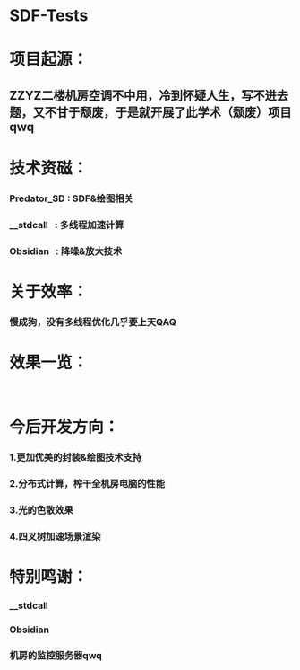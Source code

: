 # SDF-Tests

# 项目起源：</br>
## ZZYZ二楼机房空调不中用，冷到怀疑人生，写不进去题，又不甘于颓废，于是就开展了此学术（颓废）项目qwq</br>

# 技术资磁：</br>
### Predator_SD : SDF&绘图相关</br>
### __stdcall   : 多线程加速计算</br>
### Obsidian    : 降噪&放大技术</br>

# 关于效率：</br>
### 慢成狗，没有多线程优化几乎要上天QAQ</br>

# 效果一览：</br>
</br>

# 今后开发方向：</br>
### 1.更加优美的封装&绘图技术支持</br>
### 2.分布式计算，榨干全机房电脑的性能</br>
### 3.光的色散效果</br>
### 4.四叉树加速场景渲染</br>

# 特别鸣谢：</br>
### __stdcall</br>
### Obsidian</br>
### 机房的监控服务器qwq</br>
